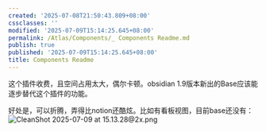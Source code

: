 ```yaml
---
created: '2025-07-08T21:50:43.809+08:00'
cssclasses: ''
modified: '2025-07-09T15:14:25.645+08:00'
permalink: /Atlas/Components/_ Components Readme.md
publish: true
published: '2025-07-09T15:14:25.645+08:00'
title: Components Readme
---
```

这个插件收费，且空间占用太大，偶尔卡顿。obsidian 1.9版本新出的Base应该能逐步替代这个插件的功能。

好处是，可以折腾，弄得比notion还酷炫。比如有看板视图，目前base还没有：
![CleanShot 2025-07-09 at 15.13.28@2x.png](https://pub-pic.oldwinter.top/2025/07/d7e6f2e1cb071b81f61f7bdd75243357.png)
